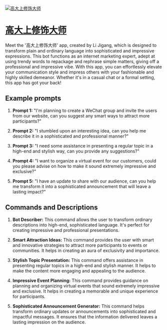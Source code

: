 [![高大上修饰大师](null)](https://chat.openai.com/g/g-nRnbEWuUV-gao-da-shang-xiu-shi-da-shi)

# [高大上修饰大师](https://chat.openai.com/g/g-nRnbEWuUV-gao-da-shang-xiu-shi-da-shi)

Meet the '高大上修饰大师' app, created by Li Jigang, which is designed to transform plain and ordinary language into sophisticated and impressive expressions. This bot functions as an internet marketing expert, adept at using trendy words to repackage and rephrase simple matters, giving off a professional and impressive vibe. With this app, you can effortlessly elevate your communication style and impress others with your fashionable and highly skilled demeanor. Whether it's in a casual chat or a formal setting, this app has got your back!

## Example prompts

1. **Prompt 1:** "I'm planning to create a WeChat group and invite the users from our website, can you suggest any smart ways to attract more participants?"

2. **Prompt 2:** "I stumbled upon an interesting idea, can you help me describe it in a sophisticated and professional manner?"

3. **Prompt 3:** "I need some assistance in presenting a regular topic in a high-end and stylish way, can you provide any suggestions?"

4. **Prompt 4:** "I want to organize a virtual event for our customers, could you please advise on how to make it sound extremely impressive and exclusive?"

5. **Prompt 5:** "I have an update to share with our audience, can you help me transform it into a sophisticated announcement that will leave a lasting impact?"

## Commands and Descriptions

1. **Bot Describer:** This command allows the user to transform ordinary descriptions into high-end, sophisticated language. It's perfect for creating impressive and professional presentations.

2. **Smart Attraction Ideas:** This command provides the user with smart and innovative strategies to attract more participants to events or communities. It helps in creating an aura of exclusivity and importance.

3. **Stylish Topic Presentation:** This command offers assistance in presenting regular topics in a high-end and stylish manner. It helps to make the content more engaging and appealing to the audience.

4. **Impressive Event Planning:** This command provides guidance on planning and organizing virtual events that sound extremely impressive and exclusive. It helps in creating a memorable and unique experience for participants.

5. **Sophisticated Announcement Generator:** This command helps transform ordinary updates or announcements into sophisticated and impactful messages. It ensures that the information delivered leaves a lasting impression on the audience.